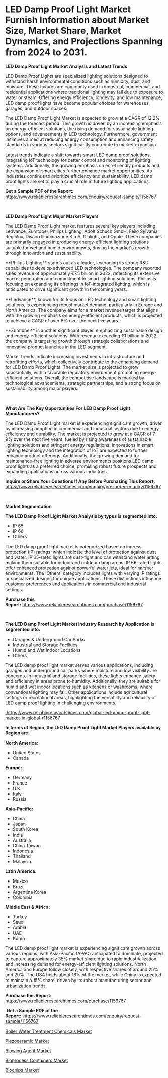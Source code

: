 <p><h1>LED Damp Proof Light Market Furnish Information about Market Size, Market Share, Market Dynamics, and Projections Spanning from 2024 to 2031.</h1></p><p><strong>LED Damp Proof Light Market Analysis and Latest Trends</strong></p>
<p><p>LED Damp Proof Lights are specialized lighting solutions designed to withstand harsh environmental conditions such as humidity, dust, and moisture. These fixtures are commonly used in industrial, commercial, and residential applications where traditional lighting may fail due to exposure to water or steam. Offering energy efficiency, longevity, and low maintenance, LED damp proof lights have become popular choices for warehouses, garages, and outdoor spaces.</p><p>The LED Damp Proof Light Market is expected to grow at a CAGR of 12.2% during the forecast period. This growth is driven by an increasing emphasis on energy-efficient solutions, the rising demand for sustainable lighting options, and advancements in LED technology. Furthermore, government initiatives aimed at reducing energy consumption and enhancing safety standards in various sectors significantly contribute to market expansion.</p><p>Latest trends indicate a shift towards smart LED damp proof solutions, integrating IoT technology for better control and monitoring of lighting systems. Additionally, the growing emphasis on eco-friendly products and the expansion of smart cities further enhance market opportunities. As industries continue to prioritize efficiency and sustainability, LED damp proof lights are set to play a crucial role in future lighting applications.</p></p>
<p><strong>Get a Sample PDF of the Report:&nbsp;</strong> <a href="https://www.reliableresearchtimes.com/enquiry/request-sample/1156767?utm_campaign=1933&utm_medium=2&utm_source=Github&utm_content=ia&utm_term=26122024&utm_id=led-damp-proof-light">https://www.reliableresearchtimes.com/enquiry/request-sample/1156767</a></p>
<p>&nbsp;</p>
<p><strong>LED Damp Proof Light Major Market Players</strong></p>
<p><p>The LED Damp Proof Light market features several key players including Ledvance, Zumtobel, Philips Lighting, Adolf Schuch GmbH, Feilo Sylvania, Regiolux, Disano Illuminazione S.p.A, Dialight, and Opple. These companies are primarily engaged in producing energy-efficient lighting solutions suitable for wet and humid environments, driving the market's growth through innovation and sustainability.</p><p>**Philips Lighting** stands out as a leader, leveraging its strong R&D capabilities to develop advanced LED technologies. The company reported sales revenue of approximately €7.5 billion in 2022, reflecting its extensive market penetration and commitment to smart lighting solutions. Philips is focusing on expanding its offerings in IoT-integrated lighting, which is anticipated to drive significant growth in the coming years.</p><p>**Ledvance**, known for its focus on LED technology and smart lighting solutions, is experiencing robust market demand, particularly in Europe and North America. The company aims for a market revenue target that aligns with the growing emphasis on energy-efficient products, which is projected to achieve a CAGR of over 6% over the next five years.</p><p>**Zumtobel** is another significant player, emphasizing sustainable design and energy-efficient solutions. With revenue exceeding €1 billion in 2022, the company is targeting growth through strategic collaborations and innovative product launches in the LED segment. </p><p>Market trends indicate increasing investments in infrastructure and retrofitting efforts, which collectively contribute to the enhancing demand for LED Damp Proof Lights. The market size is projected to grow substantially, with a favorable regulatory environment promoting energy-efficient solutions. Overall, the competitive landscape is marked by technological advancements, strategic partnerships, and a strong focus on sustainability among major players.</p></p>
<p>&nbsp;</p>
<p><strong>What Are The Key Opportunities For LED Damp Proof Light Manufacturers?</strong></p>
<p><p>The LED Damp Proof Light market is experiencing significant growth, driven by increasing adoption in commercial and industrial sectors due to energy efficiency and durability. The market is projected to grow at a CAGR of 7-9% over the next five years, fueled by rising awareness of sustainable lighting solutions and stringent energy regulations. Innovations in smart lighting technology and the integration of IoT are expected to further enhance product offerings. Additionally, the growing demand for maintenance-free lighting in adverse environments positions LED damp proof lights as a preferred choice, promising robust future prospects and expanding applications across various industries.</p></p>
<p><strong>Inquire or Share Your Questions If Any Before Purchasing This Report:</strong> <a href="https://www.reliableresearchtimes.com/enquiry/pre-order-enquiry/1156767?utm_campaign=1933&utm_medium=2&utm_source=Github&utm_content=ia&utm_term=26122024&utm_id=led-damp-proof-light">https://www.reliableresearchtimes.com/enquiry/pre-order-enquiry/1156767</a></p>
<p>&nbsp;</p>
<p><strong>Market Segmentation</strong></p>
<p><strong>The LED Damp Proof Light Market Analysis by types is segmented into:</strong></p>
<p><ul><li>IP 65</li><li>IP 66</li><li>Others</li></ul></p>
<p><p>The LED damp proof light market is categorized based on ingress protection (IP) ratings, which indicate the level of protection against dust and water. IP 65-rated lights are dust-tight and can withstand water jetting, making them suitable for indoor and outdoor damp areas. IP 66-rated lights offer enhanced protection against powerful water jets, ideal for harsher environments. The 'Others' category includes lights with varying IP ratings or specialized designs for unique applications. These distinctions influence customer preferences and applications in commercial and industrial settings.</p></p>
<p><strong>Purchase this Report:&nbsp;</strong><a href="https://www.reliableresearchtimes.com/purchase/1156767?utm_campaign=1933&utm_medium=2&utm_source=Github&utm_content=ia&utm_term=26122024&utm_id=led-damp-proof-light">https://www.reliableresearchtimes.com/purchase/1156767</a></p>
<p>&nbsp;</p>
<p><strong>The LED Damp Proof Light Market Industry Research by Application is segmented into:</strong></p>
<p><ul><li>Garages & Underground Car Parks</li><li>Industrial and Storage Facilities</li><li>Humid and Wet Indoor Locations</li><li>Others</li></ul></p>
<p><p>The LED damp proof light market serves various applications, including garages and underground car parks where moisture and low visibility are concerns. In industrial and storage facilities, these lights enhance safety and efficiency in areas prone to humidity. Additionally, they are suitable for humid and wet indoor locations such as kitchens or washrooms, where conventional lighting may fail. Other applications include agricultural settings or recreational areas, highlighting the versatility and reliability of LED damp proof lighting in challenging environments.</p></p>
<p><a href="https://www.reliableresearchtimes.com/global-led-damp-proof-light-market-in-global-r1156767?utm_campaign=1933&utm_medium=2&utm_source=Github&utm_content=ia&utm_term=26122024&utm_id=led-damp-proof-light">&nbsp;https://www.reliableresearchtimes.com/global-led-damp-proof-light-market-in-global-r1156767</a></p>
<p><strong>In terms of Region, the LED Damp Proof Light Market Players available by Region are:</strong></p>
<p>
    <p> <strong> North America: </strong>
        <ul>
            <li>United States</li>
            <li>Canada</li>
        </ul>
        </p> 
    <p> <strong> Europe: </strong>
        <ul>
            <li>Germany</li>
            <li>France</li>
            <li>U.K.</li>
            <li>Italy</li>
            <li>Russia</li>
        </ul>
        </p> 
    <p> <strong> Asia-Pacific: </strong>
        <ul>
            <li>China</li>
            <li>Japan</li>
            <li>South Korea</li>
            <li>India</li>
            <li>Australia</li>
            <li>China Taiwan</li>
            <li>Indonesia</li>
            <li>Thailand</li>
            <li>Malaysia</li>
        </ul>
        </p> 
    <p> <strong> Latin America: </strong>
        <ul>
            <li>Mexico</li>
            <li>Brazil</li>
            <li>Argentina Korea</li>
            <li>Colombia</li>
        </ul>
        </p> 
    <p> <strong> Middle East & Africa: </strong>
        <ul>
            <li>Turkey</li>
            <li>Saudi</li>
            <li>Arabia</li>
            <li>UAE</li>
            <li>Korea</li>
        </ul>
    </p>
    </p>
<p><p>The LED damp proof light market is experiencing significant growth across various regions, with Asia-Pacific (APAC) anticipated to dominate, projected to capture approximately 35% market share due to rapid industrialization and increasing demand for energy-efficient lighting solutions. North America and Europe follow closely, with respective shares of around 25% and 20%. The USA holds about 18% of the market, while China is expected to maintain a 15% share, driven by its robust manufacturing sector and urbanization trends.</p></p>
<p><strong>Purchase this Report: </strong><a href="https://www.reliableresearchtimes.com/purchase/1156767?utm_campaign=1933&utm_medium=2&utm_source=Github&utm_content=ia&utm_term=26122024&utm_id=led-damp-proof-light">https://www.reliableresearchtimes.com/purchase/1156767</a></p>
<p>&nbsp;<strong>Get a Sample PDF of the Report:&nbsp;&nbsp;</strong><a href="https://www.reliableresearchtimes.com/enquiry/request-sample/1156767?utm_campaign=1933&utm_medium=2&utm_source=Github&utm_content=ia&utm_term=26122024&utm_id=led-damp-proof-light">https://www.reliableresearchtimes.com/enquiry/request-sample/1156767</a></p>
<p><strong></strong></p>
<p><p><a href="https://www.linkedin.com/pulse/f-my-mkt-intel-xkfif?utm_campaign=1933&utm_medium=2&utm_source=Github&utm_content=ia&utm_term=26122024&utm_id=led-damp-proof-light">Boiler Water Treatment Chemicals Market</a></p><p><a href="https://www.linkedin.com/pulse/p-factrackr-ho6he?utm_campaign=1933&utm_medium=2&utm_source=Github&utm_content=ia&utm_term=26122024&utm_id=led-damp-proof-light">Piezoceramic Market</a></p><p><a href="https://www.linkedin.com/pulse/blowing-agent-market-2024-2031-applications-regional-5f3te?utm_campaign=1933&utm_medium=2&utm_source=Github&utm_content=ia&utm_term=26122024&utm_id=led-damp-proof-light">Blowing Agent Market</a></p><p><a href="https://www.linkedin.com/pulse/global-regional-expansion-bioprocess-containers-market-projected-js4ff?utm_campaign=1933&utm_medium=2&utm_source=Github&utm_content=ia&utm_term=26122024&utm_id=led-damp-proof-light">Bioprocess Containers Market</a></p><p><a href="https://www.linkedin.com/pulse/biochips-market-regional-outlook-competition-2024-2031-mkt-nova-9mjxf?utm_campaign=1933&utm_medium=2&utm_source=Github&utm_content=ia&utm_term=26122024&utm_id=led-damp-proof-light">Biochips Market</a></p></p>